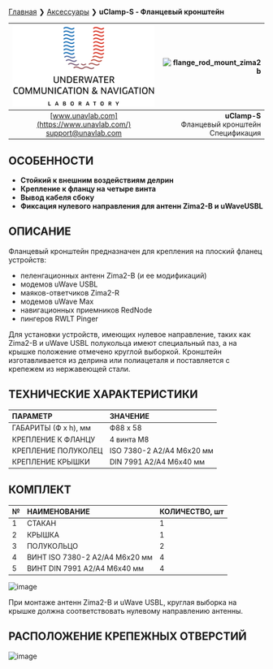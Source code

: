 [Главная](/README_RU) ❯ [Аксессуары](/accessories_ru) ❯ **uClamp-S - Фланцевый кронштейн**

<div style="page-break-after: always;"></div>

| ![logo](/documentation/sm_logo.png) | ![flange_rod_mount_zima2b](https://github.com/user-attachments/assets/e265e8d7-a215-47e2-b314-4d65db8d39f7) |
| :---: | ---: |
| [www.unavlab.com](https://www.unavlab.com/) <br/> [support@unavlab.com](mailto:support@unavlab.com) | **uClamp-S** <br/> Фланцевый кронштейн <br/> Спецификация |

## ОСОБЕННОСТИ

* **Стойкий к внешним воздействиям делрин**
* **Крепление к фланцу на четыре винта**
* **Вывод кабеля сбоку**
* **Фиксация нулевого направления для антенн Zima2-B и uWaveUSBL**


## ОПИСАНИЕ

Фланцевый кронштейн предназначен для крепления на плоский фланец устройств:
- пеленгационных антенн Zima2-B (и ее модификаций)
- модемов uWave USBL
- маяков-ответчиков Zima2-R
- модемов uWave Max
- навигационных приемников RedNode
- пингеров RWLT Pinger

Для установки устройств, имеющих нулевое направление, таких как Zima2-B и uWave USBL полукольца имеют специальный паз, а на крышке положение отмечено круглой выборкой.
Кронштейн изготавливается из делрина или полиацеталя и поставляется с крепежем из нержавеющей стали. 

  
<div style="page-break-after: always;"></div>

## ТЕХНИЧЕСКИЕ ХАРАКТЕРИСТИКИ

| ПАРАМЕТР | ЗНАЧЕНИЕ |
| :--- | :--- |
| ГАБАРИТЫ (Ф х h), мм | Ф88 х 58 |
| КРЕПЛЕНИЕ К ФЛАНЦУ | 4 винта М8 |
| КРЕПЛЕНИЕ ПОЛУКОЛЕЦ | ISO 7380-2 A2/A4 M6х20 мм |
| КРЕПЛЕНИЕ КРЫШКИ | DIN 7991 A2/A4 M6х40 мм |

## КОМПЛЕКТ

| № | НАИМЕНОВАНИЕ | КОЛИЧЕСТВО, шт |
| :--- | :--- | :--- |
| 1 | СТАКАН | 1 |
| 2 | КРЫШКА | 1 |
| 3 | ПОЛУКОЛЬЦО | 2 |
| 4 | ВИНТ ISO 7380-2 A2/A4 M6х20 мм | 4 |
| 5 | ВИНТ DIN 7991 A2/A4 M6х40 мм | 4 |

![image](https://github.com/user-attachments/assets/0f09167c-659f-4971-8aed-dcfa6d1c8a1a)

При монтаже антенн Zima2-B и uWave USBL, круглая выборка на крышке должна соответствовать нулевому направлению антенны.

## РАСПОЛОЖЕНИЕ КРЕПЕЖНЫХ ОТВЕРСТИЙ

![image](https://github.com/user-attachments/assets/0f4869cf-61df-44b9-9ae9-4bc98443b29f)



<div style="page-break-after: always;"></div>

